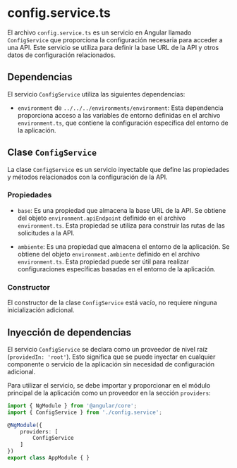 # config.service.ts

El archivo `config.service.ts` es un servicio en Angular llamado `ConfigService` que proporciona la configuración necesaria para acceder a una API. Este servicio se utiliza para definir la base URL de la API y otros datos de configuración relacionados.

## Dependencias

El servicio `ConfigService` utiliza las siguientes dependencias:

- `environment` de `../../../environments/environment`: Esta dependencia proporciona acceso a las variables de entorno definidas en el archivo `environment.ts`, que contiene la configuración específica del entorno de la aplicación.

## Clase `ConfigService`

La clase `ConfigService` es un servicio inyectable que define las propiedades y métodos relacionados con la configuración de la API.

### Propiedades

- `base`: Es una propiedad que almacena la base URL de la API. Se obtiene del objeto `environment.apiEndpoint` definido en el archivo `environment.ts`. Esta propiedad se utiliza para construir las rutas de las solicitudes a la API.

- `ambiente`: Es una propiedad que almacena el entorno de la aplicación. Se obtiene del objeto `environment.ambiente` definido en el archivo `environment.ts`. Esta propiedad puede ser útil para realizar configuraciones específicas basadas en el entorno de la aplicación.

### Constructor

El constructor de la clase `ConfigService` está vacío, no requiere ninguna inicialización adicional.

## Inyección de dependencias

El servicio `ConfigService` se declara como un proveedor de nivel raíz (`providedIn: 'root'`). Esto significa que se puede inyectar en cualquier componente o servicio de la aplicación sin necesidad de configuración adicional.

Para utilizar el servicio, se debe importar y proporcionar en el módulo principal de la aplicación como un proveedor en la sección `providers`:

```typescript
import { NgModule } from '@angular/core';
import { ConfigService } from './config.service';

@NgModule({
    providers: [
        ConfigService
    ]
})
export class AppModule { }
